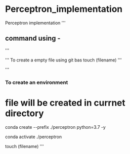 # Perceptron_implementation

Perceptron implementation
'''
## command using -
'''

'''
To create a empty file using git bas 
touch (filename) 
'''

'''
### To create an environment 
# file will be created in currnet directory
conda create --prefix ./perceptron python=3.7 -y

conda activate ./perceptron

touch (filename) 
'''